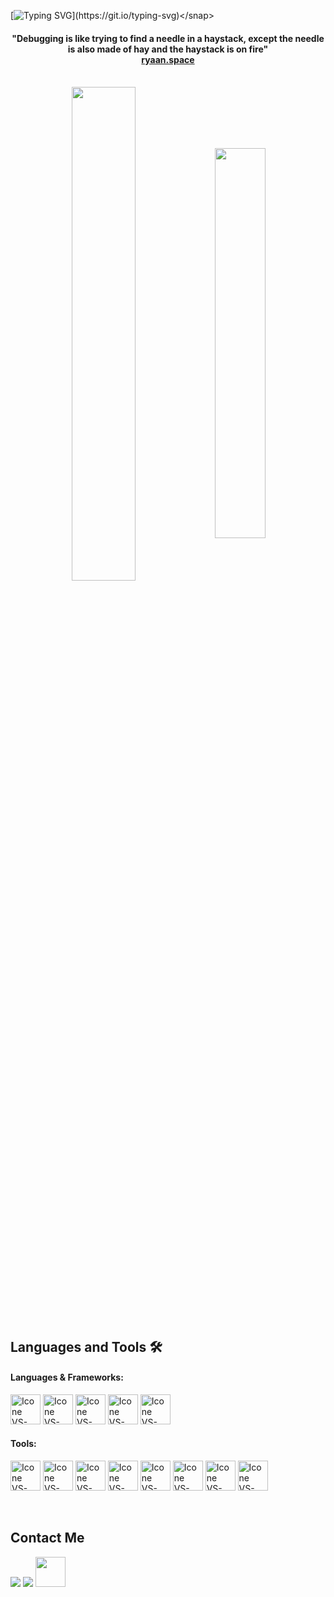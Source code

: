 <snap align='center'>[![Typing SVG](https://readme-typing-svg.herokuapp.com?font=DotGothic16&size=41&pause=1000&color=33FF00&center=true&vCenter=true&random=false&width=800&height=60&lines=Welcome+To+My+GitHub+Profile!;The+Name's+Rayy...;Rayyan+Hassan+Salman.;I'm+A+Computer+Science+Student+At+GIKI.)](https://git.io/typing-svg)</snap>
  

<h4  align="center">"Debugging is like trying to find a needle in a haystack, except the needle is also made of hay and the haystack is on fire"<br><a href="https://ryaan.space/" target="_blank">ryaan.space</a></h3>

  
  

<br>

  

<div  align="center"  style="margin-bottom:200px">

<img  width=45%  align="center"  src="https://github-readme-stats.vercel.app/api?username=Rayy1704&theme=radical&show_icons=true"  />

<img  width=40%  align="center"  src="https://github-readme-stats.vercel.app/api/top-langs/?username=Rayy1704&layout=compact&theme=radical"  />

</div>

  
<br>

  

## Languages and Tools 🛠
#### Languages & Frameworks:

[<img height="48px" width="48px" alt="Icone VS-Code" src="https://skillicons.dev/icons?i=python"/>](https://www.python.org/)
[<img height="48px" width="48px" alt="Icone VS-Code" src="https://skillicons.dev/icons?i=cpp"/>](https://cplusplus.com/)
[<img height="48px" width="48px" alt="Icone VS-Code" src="https://skillicons.dev/icons?i=html"/>](https://developer.mozilla.org/en-US/docs/Web/HTML)
[<img height="48px" width="48px" alt="Icone VS-Code" src="https://skillicons.dev/icons?i=css"/>](https://www.w3.org/Style/CSS/)
[<img height="48px" width="48px" alt="Icone VS-Code" src="https://skillicons.dev/icons?i=js"/>](https://www.javascript.com/)
<br>

#### Tools:
  

[<img height="48px" width="48px" alt="Icone VS-Code" src="https://skillicons.dev/icons?i=linux"/>](https://www.linux.org/)
[<img height="48px" width="48px" alt="Icone VS-Code" src="https://skillicons.dev/icons?i=github"/>](https://github.com/)
[<img height="48px" width="48px" alt="Icone VS-Code" src="https://skillicons.dev/icons?i=git"/>](https://git-scm.com/)
[<img height="48px" width="48px" alt="Icone VS-Code" src="https://skillicons.dev/icons?i=pycharm"/>](https://www.jetbrains.com/pycharm/)
[<img height="48px" width="48px" alt="Icone VS-Code" src="https://skillicons.dev/icons?i=ubuntu"/>](https://ubuntu.com/)
[<img height="48px" width="48px" alt="Icone VS-Code" src="https://skillicons.dev/icons?i=windows"/>](https://www.microsoft.com/)
[<img height="48px" width="48px" alt="Icone VS-Code" src="https://skillicons.dev/icons?i=clion"/>](https://www.jetbrains.com/clion/)
[<img height="48px" width="48px" alt="Icone VS-Code" src="https://skillicons.dev/icons?i=vscode"/>](https://code.visualstudio.com/)


<br>

  

## Contact Me

<div>

<a  href = "mailto: ryaansalman@gmail.com"><img  loading="lazy"  src="https://skillicons.dev/icons?i=gmail"  target="_blank"></a>
<a  href="https://www.linkedin.com/in/rayy1704/"  target="_blank"><img  loading="lazy"  src="https://skillicons.dev/icons?i=linkedin"  target="_blank"></a>
<a  href="https://ryaan.space"  target="_blank"><img  loading="lazy"  src="https://ryaan.space/assets/images/a.png"  target="_blank" width="48px"></a>

</div>
